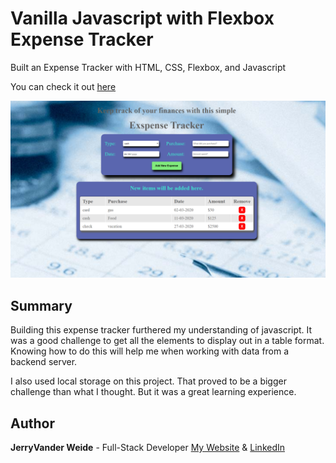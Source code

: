 <h1>Vanilla Javascript with Flexbox Expense Tracker</h1>

Built an Expense Tracker with HTML, CSS, Flexbox, and Javascript

You can check it out [here](https://jerryvw.github.io/expense-tracker/)

<img src="img/expense-tracker.png">

<h2>Summary</h2> 

<p>Building this expense tracker furthered my understanding of javascript. It was a good challenge to get all the 
elements to display out in a table format. Knowing how to do this will help me when working with data from a backend server.</p> 

<p>I also used local storage on this project. That proved to be a bigger challenge than what I thought. But it was a
great learning experience.</p>

<h2>Author</h2>

**JerryVander Weide** - Full-Stack Developer [My Website](https://jerryvw.github.io/jerryvanderweide-site/) & [LinkedIn](https://www.linkedin.com/in/jerry-vander-weide-ba0586101/)